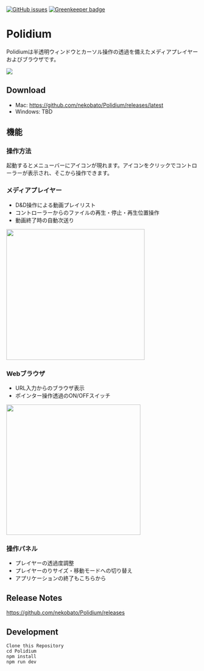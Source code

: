 [![GitHub issues](https://img.shields.io/github/release/nekobato/Polidium.svg)](https://github.com/nekobato/Polidium/release) [![Greenkeeper badge](https://badges.greenkeeper.io/nekobato/Polidium.svg)](https://greenkeeper.io/)

# Polidium

Polidiumは半透明ウィンドウとカーソル操作の透過を備えたメディアプレイヤーおよびブラウザです。

![](https://github.com/nekobato/Polidium/blob/master/imageSource/screenshot0.jpg?raw=true)

## Download

- Mac: https://github.com/nekobato/Polidium/releases/latest
- Windows: TBD

## 機能

### 操作方法

起動するとメニューバーにアイコンが現れます。アイコンをクリックでコントローラーが表示され、そこから操作できます。

### メディアプレイヤー

- D&D操作による動画プレイリスト
- コントローラーからのファイルの再生・停止・再生位置操作
- 動画終了時の自動次送り

<img src="https://github.com/nekobato/Polidium/blob/master/imageSource/screenshot1.jpg?raw=true" width="363" height="343" />

### Webブラウザ

- URL入力からのブラウザ表示
- ポインター操作透過のON/OFFスイッチ

<img src="https://github.com/nekobato/Polidium/blob/master/imageSource/screenshot2.jpg?raw=true" width="352" height="342" />


### 操作パネル

- プレイヤーの透過度調整
- プレイヤーのりサイズ・移動モードへの切り替え
- アプリケーションの終了もこちらから

## Release Notes

https://github.com/nekobato/Polidium/releases

## Development

```
Clone this Repository
cd Polidium
npm install
npm run dev
```
